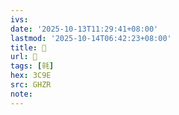 ```yaml
---
ivs:
date: '2025-10-13T11:29:41+08:00'
lastmod: '2025-10-14T06:42:23+08:00'
title: 󰢨
url: 󰢨
tags: [㲞]
hex: 3C9E
src: GHZR
note:
---
```

